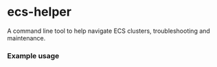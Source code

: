 # ecs-helper
A command line tool to help navigate ECS clusters, troubleshooting and maintenance.


### Example usage